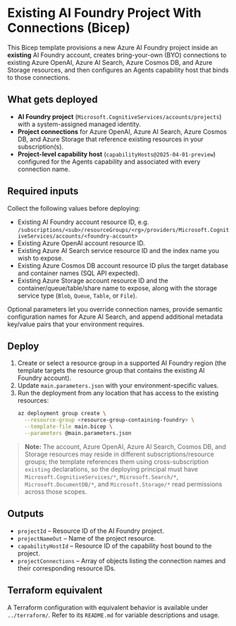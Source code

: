 # Existing AI Foundry Project With Connections (Bicep)

This Bicep template provisions a new Azure AI Foundry project inside an **existing** AI Foundry account, creates bring-your-own (BYO) connections to existing Azure OpenAI, Azure AI Search, Azure Cosmos DB, and Azure Storage resources, and then configures an Agents capability host that binds to those connections.

## What gets deployed
- **AI Foundry project** (`Microsoft.CognitiveServices/accounts/projects`) with a system-assigned managed identity.
- **Project connections** for Azure OpenAI, Azure AI Search, Azure Cosmos DB, and Azure Storage that reference existing resources in your subscription(s).
- **Project-level capability host** (`capabilityHosts@2025-04-01-preview`) configured for the Agents capability and associated with every connection name.

## Required inputs
Collect the following values before deploying:
- Existing AI Foundry account resource ID, e.g. `/subscriptions/<sub>/resourceGroups/<rg>/providers/Microsoft.CognitiveServices/accounts/<foundry-account>`
- Existing Azure OpenAI account resource ID.
- Existing Azure AI Search service resource ID and the index name you wish to expose.
- Existing Azure Cosmos DB account resource ID plus the target database and container names (SQL API expected).
- Existing Azure Storage account resource ID and the container/queue/table/share name to expose, along with the storage service type (`Blob`, `Queue`, `Table`, or `File`).

Optional parameters let you override connection names, provide semantic configuration names for Azure AI Search, and append additional metadata key/value pairs that your environment requires.

## Deploy
1. Create or select a resource group in a supported AI Foundry region (the template targets the resource group that contains the existing AI Foundry account).
2. Update `main.parameters.json` with your environment-specific values.
3. Run the deployment from any location that has access to the existing resources:
   ```bash
   az deployment group create \
     --resource-group <resource-group-containing-foundry> \
     --template-file main.bicep \
     --parameters @main.parameters.json
   ```

> **Note:** The account, Azure OpenAI, Azure AI Search, Cosmos DB, and Storage resources may reside in different subscriptions/resource groups; the template references them using cross-subscription `existing` declarations, so the deploying principal must have `Microsoft.CognitiveServices/*`, `Microsoft.Search/*`, `Microsoft.DocumentDB/*`, and `Microsoft.Storage/*` read permissions across those scopes.

## Outputs
- `projectId` – Resource ID of the AI Foundry project.
- `projectNameOut` – Name of the project resource.
- `capabilityHostId` – Resource ID of the capability host bound to the project.
- `projectConnections` – Array of objects listing the connection names and their corresponding resource IDs.

## Terraform equivalent
A Terraform configuration with equivalent behavior is available under `../terraform/`. Refer to its `README.md` for variable descriptions and usage.
